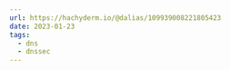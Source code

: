 ```yaml
---
url: https://hachyderm.io/@dalias/109939008221805423
date: 2023-01-23
tags:
  - dns
  - dnssec
---
```

